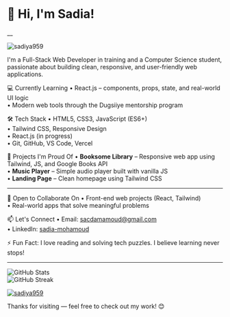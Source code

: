 # 👋 Hi, I'm Sadia!
__
<p align="left"> 
  <img src="https://komarev.com/ghpvc/?username=sadiya959&label=Profile%20views&color=0e75b6&style=flat" alt="sadiya959" /> 
</p> 

                                                                                                                                                                   
I'm a Full-Stack Web Developer in training and a Computer Science student, passionate about building clean, responsive, and user-friendly web applications.

💻 Currently Learning
• React.js – components, props, state, and real-world UI logic  
• Modern web tools through the Dugsiiye mentorship program



🛠 Tech Stack
• HTML5, CSS3, JavaScript (ES6+)  
• Tailwind CSS, Responsive Design  
• React.js (in progress)  
• Git, GitHub, VS Code, Vercel

🌟 Projects I'm Proud Of
• **Booksome Library** – Responsive web app using Tailwind, JS, and Google Books API  
• **Music Player** – Simple audio player built with vanilla JS  
• **Landing Page** – Clean homepage using Tailwind CSS

--- 

🤝 Open to Collaborate On
• Front-end web projects (React, Tailwind)  
• Real-world apps that solve meaningful problems

📫 Let's Connect
• Email: sacdamamoud@gmail.com  
• LinkedIn: [sadia-mohamoud](https://www.linkedin.com/in/sadia-mohamoud-6214a8224)

⚡ Fun Fact: I love reading and solving tech puzzles. I believe learning never stops!

---

![GitHub Stats](https://github-readme-stats.vercel.app/api?username=sadiya959&show_icons=true&theme=radical)  
![GitHub Streak](https://github-readme-streak-stats.herokuapp.com?user=sadiya959&theme=radical)

<p align="left"> <a href="https://github.com/ryo-ma/github-rofile-trophy"><img src="https://github-profile-trophy.vercel.app/?username=sadiya959" alt="sadiya959" /></a> </p>
Thanks for visiting — feel free to check out my work! 😊
